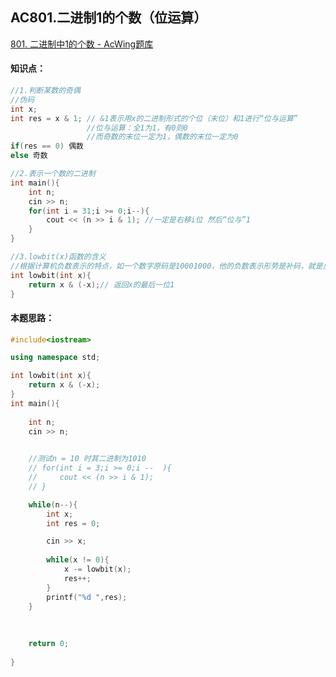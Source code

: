 ## AC801.二进制1的个数（位运算）

[801. 二进制中1的个数 - AcWing题库](https://www.acwing.com/problem/content/803/)

#### 知识点：

```c++
//1.判断某数的奇偶
//伪码
int x;
int res = x & 1; // &1表示用x的二进制形式的个位（末位）和1进行“位与运算”
				 //位与运算：全1为1，有0则0
				 //而奇数的末位一定为1，偶数的末位一定为0
if(res == 0) 偶数
else 奇数
```

```c++
//2.表示一个数的二进制
int main(){
    int n;
    cin >> n;
    for(int i = 31;i >= 0;i--){
        cout << (n >> i & 1); //一定是右移i位 然后“位与”1
	}
}
```

```c++
//3.lowbit(x)函数的含义
//根据计算机负数表示的特点，如一个数字原码是10001000，他的负数表示形势是补码，就是反码+1，反码是01110111，加一则是01111000，二者按位与得到了1000，就是我们想要的lowbit操作
int lowbit(int x){
    return x & (-x);// 返回x的最后一位1
}
```



#### 本题思路：

```c++
#include<iostream>

using namespace std;

int lowbit(int x){
    return x & (-x);
}
int main(){
    
    int n;
    cin >> n;

    
    //测试n = 10 时其二进制为1010
    // for(int i = 3;i >= 0;i --  ){
    //     cout << (n >> i & 1);
    // }

    while(n--){
        int x;
        int res = 0;

        cin >> x;
        
        while(x != 0){
            x -= lowbit(x);
            res++;
        }
        printf("%d ",res);
    }
    
    
    
    return 0;
    
}
```


